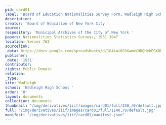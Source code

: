 ```yaml
---
pid: card01
label: 'Board of Education Nationalities Survey Form, Wadleigh High School  [1931] '
description:
creator: 'Board of Education of New York City '
source:
respository: 'Municipal Archives of the City of New York '
papers: Nationalities Statistics Surveys, 1931-1947
location: Series 763
sourcelink:
_data: https://docs.google.com/spreadsheets/d/1O4kai0ChXwnmVUDQHekEGXOkPXKGD0e4yOh8efiNEgU/edit?usp=sharing
publisher:
_date: '1931'
contributor:
rights: Public Domain
relation:
_type:
site: Wadleigh
school: 'Wadleigh High School '
order: '0'
layout: documents
collection: documents
thumbnail: "/img/derivatives/iiif/images/card01/full/250,/0/default.jpg"
full: "/img/derivatives/iiif/images/card01/full/1140,/0/default.jpg"
manifest: "/img/derivatives/iiif/card01/manifest.json"
---
```

